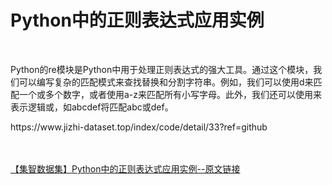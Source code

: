 <h1>Python中的正则表达式应用实例</h1><br /><p>Python的re模块是Python中用于处理正则表达式的强大工具。通过这个模块，我们可以编写复杂的匹配模式来查找替换和分割字符串。例如，我们可以使用d来匹配一个或多个数字，或者使用a-z来匹配所有小写字母。此外，我们还可以使用来表示逻辑或，如abcdef将匹配abc或def。</p><p>https://www.jizhi-dataset.top/index/code/detail/33?ref=github</p><br /><br /><a href="https://www.jizhi-dataset.top/index/code/detail/33?ref=github" target="_blank">【集智数据集】Python中的正则表达式应用实例--原文链接</a>